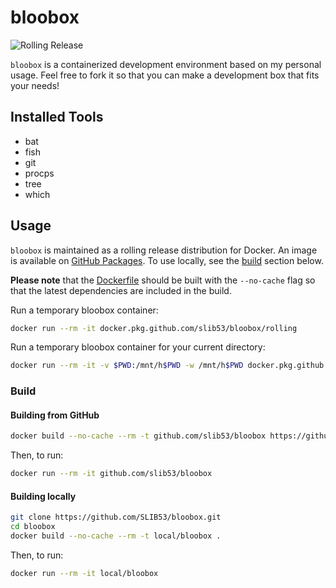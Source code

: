 # bloobox

![Rolling Release](https://github.com/SLIB53/bloobox/workflows/Rolling%20Release/badge.svg)

`bloobox` is a containerized development environment based on my personal usage. Feel free to fork it so that you can make a development box that fits your needs!

## Installed Tools

* bat
* fish
* git
* procps
* tree
* which


## Usage

`bloobox` is maintained as a rolling release distribution for Docker. An image is available on [GitHub Packages](https://github.com/SLIB53/bloobox/packages). To use locally, see the [build](#build) section below.

**Please note** that the [Dockerfile](Dockerfile) should be built with the `--no-cache` flag so that the latest dependencies are included in the build.

Run a temporary bloobox container:

``` sh
docker run --rm -it docker.pkg.github.com/slib53/bloobox/rolling
```

Run a temporary bloobox container for your current directory:

``` sh
docker run --rm -it -v $PWD:/mnt/h$PWD -w /mnt/h$PWD docker.pkg.github.com/slib53/bloobox/rolling
```

### Build

#### Building from GitHub

``` sh
docker build --no-cache --rm -t github.com/slib53/bloobox https://github.com/SLIB53/bloobox.git
```

Then, to run:

``` sh
docker run --rm -it github.com/slib53/bloobox
```


#### Building locally

``` sh
git clone https://github.com/SLIB53/bloobox.git
cd bloobox
docker build --no-cache --rm -t local/bloobox .
```

Then, to run:

``` sh
docker run --rm -it local/bloobox
```
